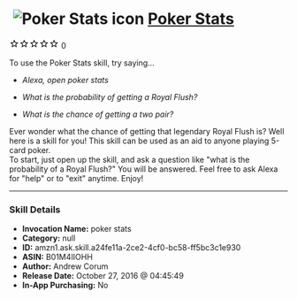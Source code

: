 # &nbsp;<img src="skill_icon" alt="Poker Stats icon" width="36"> [Poker Stats](http://alexa.amazon.com/#skills/amzn1.ask.skill.a24fe11a-2ce2-4cf0-bc58-ff5bc3c1e930)
![0 stars](../../images/ic_star_border_black_18dp_1x.png)![0 stars](../../images/ic_star_border_black_18dp_1x.png)![0 stars](../../images/ic_star_border_black_18dp_1x.png)![0 stars](../../images/ic_star_border_black_18dp_1x.png)![0 stars](../../images/ic_star_border_black_18dp_1x.png) 0

To use the Poker Stats skill, try saying...

* *Alexa, open poker stats*

* *What is the probability of getting a Royal Flush?*

* *What is the chance of getting a two pair?*

Ever wonder what the chance of getting that legendary Royal Flush is?  Well here is a skill for you!  This skill can be used as an aid to anyone playing 5-card poker.  
To start, just open up the skill, and ask a question like "what is the probability of a Royal Flush?" You will be answered.
Feel free to ask Alexa for "help" or to "exit" anytime.  Enjoy!

***

### Skill Details

* **Invocation Name:** poker stats
* **Category:** null
* **ID:** amzn1.ask.skill.a24fe11a-2ce2-4cf0-bc58-ff5bc3c1e930
* **ASIN:** B01M4IIOHH
* **Author:** Andrew Corum
* **Release Date:** October 27, 2016 @ 04:45:49
* **In-App Purchasing:** No
